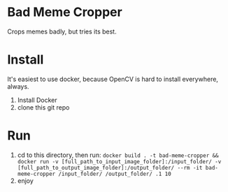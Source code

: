 # Bad Meme Cropper
Crops memes badly, but tries its best.

# Install
It's easiest to use docker, because OpenCV is hard to install everywhere, always.
1. Install Docker
2. clone this git repo

# Run
1. cd to this directory, then run: `docker build . -t bad-meme-cropper && docker run -v [full_path_to_input_image_folder]:/input_folder/ -v [full_path_to_output_image_folder]:/output_folder/ --rm -it bad-meme-cropper /input_folder/ /output_folder/ .1 10`
2. enjoy
